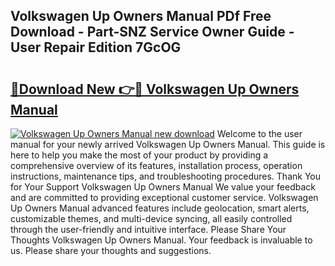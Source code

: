 ## Volkswagen Up Owners Manual PDf Free Download - Part-SNZ Service Owner Guide - User Repair Edition 7GcOG

# <h2><a href="http://cf25406.oget.top/?id=Volkswagen+Up+Owners+Manual">🔗Download New 👉🔴 Volkswagen Up Owners Manual</a></h2>

[![Volkswagen Up Owners Manual new download](https://i.imgur.com/5g1atiW.png)](http://cf25406.oget.top/?id=Volkswagen+Up+Owners+Manual)
Welcome to the user manual for your newly arrived Volkswagen Up Owners Manual. This guide is here to help you make the most of your product by providing a comprehensive overview of its features, installation process, operation instructions, maintenance tips, and troubleshooting procedures. Thank You for Your Support Volkswagen Up Owners Manual We value your feedback and are committed to providing exceptional customer service. Volkswagen Up Owners Manual advanced features include geolocation, smart alerts, customizable themes, and multi-device syncing, all easily controlled through the user-friendly and intuitive interface. Please Share Your Thoughts Volkswagen Up Owners Manual. Your feedback is invaluable to us. Please share your thoughts and suggestions.
